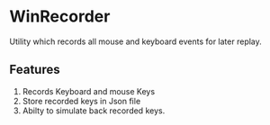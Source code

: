 # WinRecorder
Utility which records all mouse and keyboard events for later replay.

## Features
1. Records Keyboard and mouse Keys
2. Store recorded keys in Json file
3. Abilty to simulate back recorded keys.
